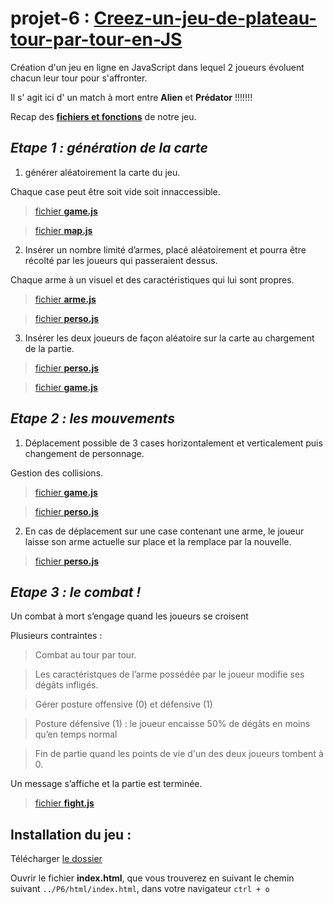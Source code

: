 # projet-6 : [__Creez-un-jeu-de-plateau-tour-par-tour-en-JS__](https://openclassrooms.com/projects/creez-un-jeu-de-plateau-tour-par-tour-en-js)



Création d'un jeu en ligne en JavaScript dans lequel 2 joueurs évoluent chacun leur tour pour s'affronter.

Il s' agit ici d' un match à mort entre __Alien__ et __Prédator__ !!!!!!!

Recap des  [__fichiers et fonctions__](recap_fonction.pdf) de notre jeu.


## _Etape 1 : génération de la carte_

1. générer aléatoirement la carte du jeu. 

Chaque case peut être soit vide soit innaccessible.

> [fichier __game.js__](./js/game.js)

> [fichier __map.js__](./js/map.js)


2. Insérer un nombre limité d’armes, placé aléatoirement et pourra être récolté par les joueurs qui passeraient dessus.

Chaque arme à un visuel et des caractéristiques qui lui sont propres.

> [fichier __arme.js__](./js/arme.js)

> [fichier __perso.js__](./js/perso.js)


3. Insérer les deux joueurs de façon aléatoire sur la carte au chargement de la partie.

> [fichier __perso.js__](./js/perso.js)

> [fichier __game.js__](./js/game.js)




## _Etape 2 : les mouvements_

1. Déplacement possible de 3 cases horizontalement et verticalement puis changement de personnage.

Gestion des collisions.

> [fichier __game.js__](./js/game.js)

> [fichier __perso.js__](./js/perso.js)



2. En cas de déplacement sur une case contenant une arme, le joueur laisse son arme actuelle sur place et la remplace par la nouvelle.

> [fichier __perso.js__](./js/perso.js)


## _Etape 3 : le combat !_

Un combat à mort s’engage quand les joueurs se croisent

Plusieurs contraintes : 

> Combat au tour par tour.

> Les caractéristques de l’arme possédée par le joueur modifie ses dégâts infligés.

> Gérer posture offensive (0) et défensive (1)

> Posture défensive (1) :  le joueur encaisse 50% de dégâts en moins qu’en temps normal

> Fin de partie quand les points de vie d'un des deux joueurs tombent à 0.

Un message s’affiche et la partie est terminée.


> [fichier __fight.js__](./js/fight.js)



## Installation du jeu : 
Télécharger [le dossier](https://github.com/Gu1ll0m/projet6_jeu_JS)

Ouvrir le fichier __index.html__, que vous trouverez en suivant le chemin suivant `../P6/html/index.html`, dans votre navigateur `ctrl + o`

